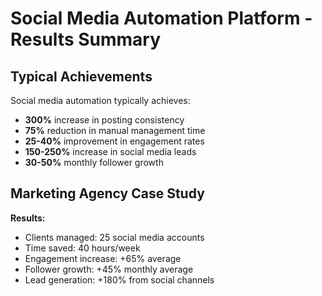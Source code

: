 # Social Media Automation Platform - Results Summary

## Typical Achievements
Social media automation typically achieves:
- **300%** increase in posting consistency
- **75%** reduction in manual management time
- **25-40%** improvement in engagement rates
- **150-250%** increase in social media leads
- **30-50%** monthly follower growth

## Marketing Agency Case Study

**Results:**
- Clients managed: 25 social media accounts
- Time saved: 40 hours/week
- Engagement increase: +65% average
- Follower growth: +45% monthly average
- Lead generation: +180% from social channels

